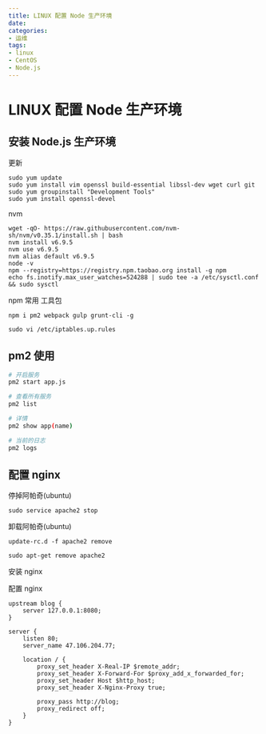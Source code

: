 ```yaml
---
title: LINUX 配置 Node 生产环境
date: 
categories:
- 运维
tags:
- linux
- CentOS
- Node.js
---
```


# LINUX 配置 Node 生产环境

## 安装 Node.js 生产环境

更新

```
sudo yum update
sudo yum install vim openssl build-essential libssl-dev wget curl git
sudo yum groupinstall "Development Tools"
sudo yum install openssl-devel
```

nvm

```
wget -qO- https://raw.githubusercontent.com/nvm-sh/nvm/v0.35.1/install.sh | bash
nvm install v6.9.5
nvm use v6.9.5
nvm alias default v6.9.5
node -v
npm --registry=https://registry.npm.taobao.org install -g npm
echo fs.inotify.max_user_watches=524288 | sudo tee -a /etc/sysctl.conf && sudo sysctl 
```

npm 常用 工具包

```
npm i pm2 webpack gulp grunt-cli -g
```



```
sudo vi /etc/iptables.up.rules
```



## pm2 使用

```bash
# 开启服务
pm2 start app.js

# 查看所有服务
pm2 list

# 详情
pm2 show app(name) 

# 当前的日志
pm2 logs
```



## 配置 nginx

停掉阿帕奇(ubuntu)

```
sudo service apache2 stop
```

卸载阿帕奇(ubuntu)

```
update-rc.d -f apache2 remove

sudo apt-get remove apache2
```

安装 nginx 

配置 nginx

```
upstream blog {
	server 127.0.0.1:8080;
}

server {
	listen 80;
	server_name 47.106.204.77;
	
	location / {
		proxy_set_header X-Real-IP $remote_addr;
		proxy_set_header X-Forward-For $proxy_add_x_forwarded_for;
		proxy_set_header Host $http_host;
		proxy_set_header X-Nginx-Proxy true;
		
		proxy_pass http://blog;
		proxy_redirect off;
	}
}
```


